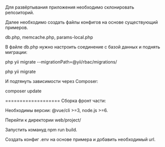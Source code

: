 Для развёртывания приложения необходимо склонировать репозиторий.

Далее необходимо создать файлы конфигов на основе существующий примеров.

db.php, memcache.php, params-local.php

В файле db.php нужно настроить соединение с базой данных и поднять миграции:

php yii migrate --migrationPath=@yii/rbac/migrations/

php yii migrate

И подтянуть зависимости через Composer:

composer update

===================
Сборка фронт части:

Необходимы версии: @vue/cli >=3, node.js >=6.

Перейти к директории web/project/

Запустить комануд npm run build.

Создать конфиг .env на основе примера и добавить необходимый url.





